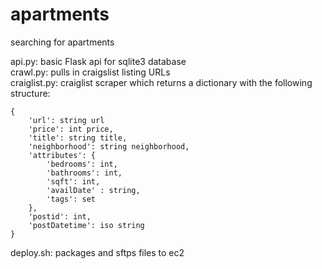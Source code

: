 # apartments
searching for apartments

api.py: basic Flask api for sqlite3 database\
crawl.py: pulls in craigslist listing URLs\
craiglist.py: craiglist scraper which returns a dictionary with the following structure:
```
{
    'url': string url
    'price': int price,
    'title': string title,
    'neighborhood': string neighborhood,
    'attributes': {
        'bedrooms': int,
        'bathrooms': int,
        'sqft': int,
        'availDate' : string,
        'tags': set
    },
    'postid': int,
    'postDatetime': iso string
}
```
deploy.sh: packages and sftps files to ec2
